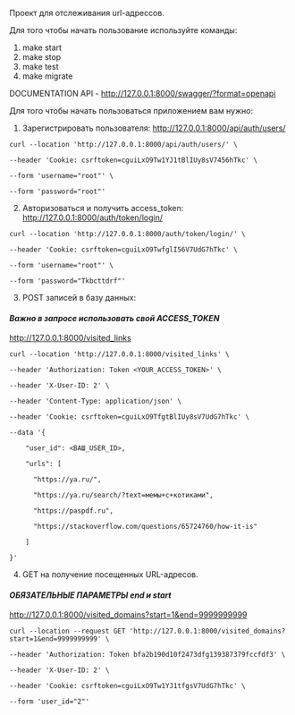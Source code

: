 Проект для отслеживания url-адрессов.

Для того чтобы начать пользование используйте команды:
1) make start
2) make stop
3) make test
4) make migrate

DOCUMENTATION API - http://127.0.0.1:8000/swagger/?format=openapi

Для того чтобы начать пользоваться приложением вам нужно:
1) Зарегистрировать пользователя:
http://127.0.0.1:8000/api/auth/users/
```
curl --location 'http://127.0.0.1:8000/api/auth/users/' \

--header 'Cookie: csrftoken=cguiLxO9Tw1YJ1tBlIUy8sV7456hTkc' \

--form 'username="root"' \

--form 'password="root"'
```
2) Авторизоваться и получить access_token:
http://127.0.0.1:8000/auth/token/login/

```
curl --location 'http://127.0.0.1:8000/auth/token/login/' \

--header 'Cookie: csrftoken=cguiLxO9TwfglI56V7UdG7hTkc' \

--form 'username="root"' \

--form 'password="Tkbcttdrf"'
```
3) POST записей в базу данных:

#### _Важно в запросе использовать свой ACCESS_TOKEN_

http://127.0.0.1:8000/visited_links
```
curl --location 'http://127.0.0.1:8000/visited_links' \

--header 'Authorization: Token <YOUR_ACCESS_TOKEN>' \

--header 'X-User-ID: 2' \

--header 'Content-Type: application/json' \

--header 'Cookie: csrftoken=cguiLxO9TfgtBlIUy8sV7UdG7hTkc' \

--data '{

    "user_id": <ВАШ_USER_ID>,

    "urls": [

      "https://ya.ru/",

      "https://ya.ru/search/?text=мемы+с+котиками",

      "https://paspdf.ru",

      "https://stackoverflow.com/questions/65724760/how-it-is"

    ]

}'
```
4) GET на получение посещенных URL-адресов.

#### _ОБЯЗАТЕЛЬНЫЕ ПАРАМЕТРЫ end и start_

http://127.0.0.1:8000/visited_domains?start=1&end=9999999999
```
curl --location --request GET 'http://127.0.0.1:8000/visited_domains?start=1&end=9999999999' \

--header 'Authorization: Token bfa2b190d10f2473dfg139387379fccfdf3' \

--header 'X-User-ID: 2' \

--header 'Cookie: csrftoken=cguiLxO9Tw1YJ1tfgsV7UdG7hTkc' \

--form 'user_id="2"'
```

